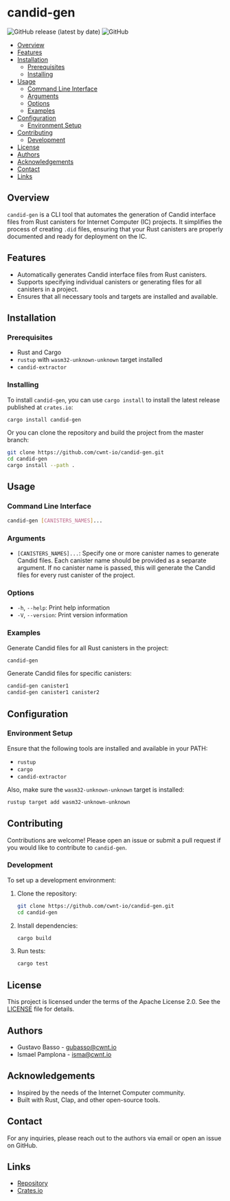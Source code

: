 # candid-gen

![GitHub release (latest by date)](https://img.shields.io/github/v/release/cwnt-io/candid-gen)
![GitHub](https://img.shields.io/github/license/cwnt-io/candid-gen)
<!-- ![GitHub Workflow Status](https://img.shields.io/github/actions/workflow/status/cwnt-io/candid-gen/rust.yml) -->

<!-- toc -->

- [Overview](#overview)
- [Features](#features)
- [Installation](#installation)
  - [Prerequisites](#prerequisites)
  - [Installing](#installing)
- [Usage](#usage)
  - [Command Line Interface](#command-line-interface)
  - [Arguments](#arguments)
  - [Options](#options)
  - [Examples](#examples)
- [Configuration](#configuration)
  - [Environment Setup](#environment-setup)
- [Contributing](#contributing)
  - [Development](#development)
- [License](#license)
- [Authors](#authors)
- [Acknowledgements](#acknowledgements)
- [Contact](#contact)
- [Links](#links)

<!-- tocstop -->

## Overview

`candid-gen` is a CLI tool that automates the generation of Candid interface files from Rust canisters for Internet Computer (IC) projects. It simplifies the process of creating `.did` files, ensuring that your Rust canisters are properly documented and ready for deployment on the IC.

## Features

- Automatically generates Candid interface files from Rust canisters.
- Supports specifying individual canisters or generating files for all canisters in a project.
- Ensures that all necessary tools and targets are installed and available.

## Installation

### Prerequisites

- Rust and Cargo
- `rustup` with `wasm32-unknown-unknown` target installed
- `candid-extractor`

### Installing

To install `candid-gen`, you can use `cargo install` to install the latest release published at `crates.io`:

```sh
cargo install candid-gen
```

Or you can clone the repository and build the project from the master branch:

```sh
git clone https://github.com/cwnt-io/candid-gen.git
cd candid-gen
cargo install --path .
```


## Usage

### Command Line Interface

```sh
candid-gen [CANISTERS_NAMES]...
```

### Arguments

- `[CANISTERS_NAMES]...`: Specify one or more canister names to generate Candid files. Each canister name should be provided as a separate argument. If no canister name is passed, this will generate the Candid files for every rust canister of the project.

### Options

- `-h`, `--help`: Print help information
- `-V`, `--version`: Print version information

### Examples

Generate Candid files for all Rust canisters in the project:

```sh
candid-gen
```

Generate Candid files for specific canisters:

```sh
candid-gen canister1
candid-gen canister1 canister2
```

## Configuration

### Environment Setup

Ensure that the following tools are installed and available in your PATH:

- `rustup`
- `cargo`
- `candid-extractor`

Also, make sure the `wasm32-unknown-unknown` target is installed:

```sh
rustup target add wasm32-unknown-unknown
```

## Contributing

Contributions are welcome! Please open an issue or submit a pull request if you would like to contribute to `candid-gen`.

### Development

To set up a development environment:

1. Clone the repository:
    ```sh
    git clone https://github.com/cwnt-io/candid-gen.git
    cd candid-gen
    ```

2. Install dependencies:
    ```sh
    cargo build
    ```

3. Run tests:
    ```sh
    cargo test
    ```

## License

This project is licensed under the terms of the Apache License 2.0. See the [LICENSE](LICENSE) file for details.

## Authors

- Gustavo Basso - [gubasso@cwnt.io](mailto:gubasso@cwnt.io)
- Ismael Pamplona - [isma@cwnt.io](mailto:isma@cwnt.io)

## Acknowledgements

- Inspired by the needs of the Internet Computer community.
- Built with Rust, Clap, and other open-source tools.

## Contact

For any inquiries, please reach out to the authors via email or open an issue on GitHub.

## Links

- [Repository](https://github.com/cwnt-io/candid-gen)
- [Crates.io](https://crates.io/crates/candid-gen)

